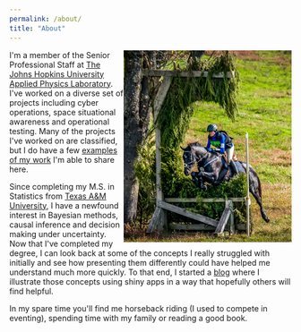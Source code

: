 ```yaml
---
permalink: /about/
title: "About"
---
```


<img src="/assets/images/Comet_T3D.png" caption="Waredaca T3D 2015" width=300 align="right"> 

I'm a member of the Senior Professional Staff at [The Johns Hopkins University Applied Physics Laboratory](https://www.jhuapl.edu). I've worked on a diverse set of projects including cyber operations, space situational awareness and operational testing. Many of the projects I've worked on are classified, but I do have a few [examples of my work](https://melissa-wong.github.io/projects/) I'm able to share here.

Since completing my M.S. in Statistics from [Texas A&M University](https://stat.tamu.edu), I have a newfound interest in Bayesian methods, causal inference and decision making under uncertainty. Now that I've completed my degree, I can look back at some of the concepts I really struggled with initially and see how presenting them differently could have helped me understand much more quickly. To that end, I started a [blog](https://melissa-wong.github.io/blog/) where I illustrate those concepts using shiny apps in a way that hopefully others will find helpful.

In my spare time you'll find me horseback riding (I used to compete in eventing), spending time with my family or reading a good book.
